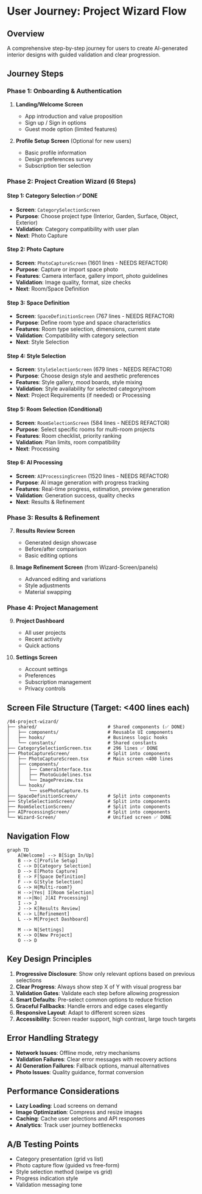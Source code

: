 # User Journey: Project Wizard Flow

## Overview
A comprehensive step-by-step journey for users to create AI-generated interior designs with guided validation and clear progression.

## Journey Steps

### Phase 1: Onboarding & Authentication
1. **Landing/Welcome Screen** 
   - App introduction and value proposition
   - Sign up / Sign in options
   - Guest mode option (limited features)

2. **Profile Setup Screen** (Optional for new users)
   - Basic profile information
   - Design preferences survey
   - Subscription tier selection

### Phase 2: Project Creation Wizard (6 Steps)

#### Step 1: Category Selection ✅ DONE
- **Screen**: `CategorySelectionScreen` 
- **Purpose**: Choose project type (Interior, Garden, Surface, Object, Exterior)
- **Validation**: Category compatibility with user plan
- **Next**: Photo Capture

#### Step 2: Photo Capture 
- **Screen**: `PhotoCaptureScreen` (1601 lines - NEEDS REFACTOR)
- **Purpose**: Capture or import space photo
- **Features**: Camera interface, gallery import, photo guidelines
- **Validation**: Image quality, format, size checks
- **Next**: Room/Space Definition

#### Step 3: Space Definition
- **Screen**: `SpaceDefinitionScreen` (767 lines - NEEDS REFACTOR)
- **Purpose**: Define room type and space characteristics
- **Features**: Room type selection, dimensions, current state
- **Validation**: Compatibility with category selection
- **Next**: Style Selection

#### Step 4: Style Selection
- **Screen**: `StyleSelectionScreen` (679 lines - NEEDS REFACTOR)
- **Purpose**: Choose design style and aesthetic preferences
- **Features**: Style gallery, mood boards, style mixing
- **Validation**: Style availability for selected category/room
- **Next**: Project Requirements (if needed) or Processing

#### Step 5: Room Selection (Conditional)
- **Screen**: `RoomSelectionScreen` (584 lines - NEEDS REFACTOR)
- **Purpose**: Select specific rooms for multi-room projects
- **Features**: Room checklist, priority ranking
- **Validation**: Plan limits, room compatibility
- **Next**: Processing

#### Step 6: AI Processing
- **Screen**: `AIProcessingScreen` (1520 lines - NEEDS REFACTOR)
- **Purpose**: AI image generation with progress tracking
- **Features**: Real-time progress, estimation, preview generation
- **Validation**: Generation success, quality checks
- **Next**: Results & Refinement

### Phase 3: Results & Refinement
7. **Results Review Screen**
   - Generated design showcase
   - Before/after comparison
   - Basic editing options

8. **Image Refinement Screen** (from Wizard-Screen/panels)
   - Advanced editing and variations
   - Style adjustments
   - Material swapping

### Phase 4: Project Management
9. **Project Dashboard**
   - All user projects
   - Recent activity
   - Quick actions

10. **Settings Screen**
    - Account settings
    - Preferences
    - Subscription management
    - Privacy controls

## Screen File Structure (Target: <400 lines each)

```
/04-project-wizard/
├── shared/                          # Shared components (✅ DONE)
│   ├── components/                  # Reusable UI components
│   ├── hooks/                       # Business logic hooks  
│   └── constants/                   # Shared constants
├── CategorySelectionScreen.tsx      # 296 lines ✅ DONE
├── PhotoCaptureScreen/              # Split into components
│   ├── PhotoCaptureScreen.tsx       # Main screen <400 lines
│   ├── components/
│   │   ├── CameraInterface.tsx
│   │   ├── PhotoGuidelines.tsx
│   │   └── ImagePreview.tsx
│   └── hooks/
│       └── usePhotoCapture.ts
├── SpaceDefinitionScreen/           # Split into components
├── StyleSelectionScreen/            # Split into components  
├── RoomSelectionScreen/             # Split into components
├── AIProcessingScreen/              # Split into components
└── Wizard-Screen/                   # Unified screen ✅ DONE
```

## Navigation Flow

```mermaid
graph TD
    A[Welcome] --> B[Sign In/Up]
    B --> C[Profile Setup]
    C --> D[Category Selection]
    D --> E[Photo Capture]
    E --> F[Space Definition]
    F --> G[Style Selection]
    G --> H{Multi-room?}
    H -->|Yes| I[Room Selection]
    H -->|No| J[AI Processing]
    I --> J
    J --> K[Results Review]
    K --> L[Refinement]
    L --> M[Project Dashboard]
    
    M --> N[Settings]
    K --> O[New Project]
    O --> D
```

## Key Design Principles

1. **Progressive Disclosure**: Show only relevant options based on previous selections
2. **Clear Progress**: Always show step X of Y with visual progress bar
3. **Validation Gates**: Validate each step before allowing progression
4. **Smart Defaults**: Pre-select common options to reduce friction
5. **Graceful Fallbacks**: Handle errors and edge cases elegantly
6. **Responsive Layout**: Adapt to different screen sizes
7. **Accessibility**: Screen reader support, high contrast, large touch targets

## Error Handling Strategy

- **Network Issues**: Offline mode, retry mechanisms
- **Validation Failures**: Clear error messages with recovery actions
- **AI Generation Failures**: Fallback options, manual alternatives
- **Photo Issues**: Quality guidance, format conversion

## Performance Considerations

- **Lazy Loading**: Load screens on demand
- **Image Optimization**: Compress and resize images
- **Caching**: Cache user selections and API responses
- **Analytics**: Track user journey bottlenecks

## A/B Testing Points

- Category presentation (grid vs list)
- Photo capture flow (guided vs free-form)  
- Style selection method (swipe vs grid)
- Progress indication style
- Validation messaging tone